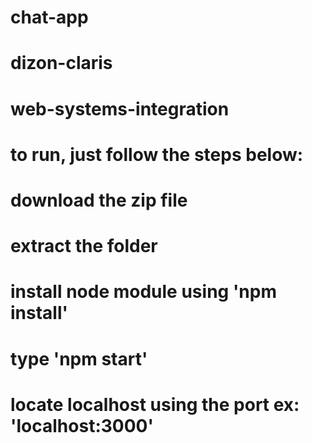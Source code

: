 # chat-app
# dizon-claris
# web-systems-integration

# to run, just follow the steps below:
# download the zip file
# extract the folder
# install node module using 'npm install'
# type 'npm start'
# locate localhost using the port ex: 'localhost:3000'
